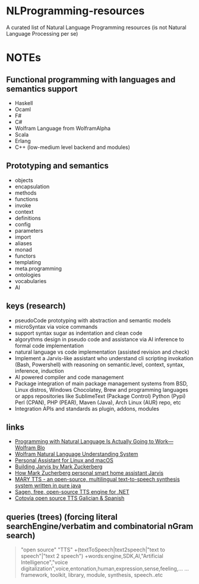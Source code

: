 # NLProgramming-resources
A curated list of Natural Language Programming resources (is not Natural Language Processing per se)

# NOTEs
## Functional programming with languages and semantics support

- Haskell
- Ocaml
- F#
- C#
- Wolfram Language from WolframAlpha 
- Scala 
- Erlang
- C++ (low-medium level backend and modules)

## Prototyping and semantics

- objects
- encapsulation
- methods
- functions
- invoke
- context
- definitions
- config
- parameters
- import
- aliases
- monad
- functors
- templating
- meta.programming
- ontologies
- vocabularies
- AI

## keys (research)

- pseudoCode prototyping with abstraction and semantic models
- microSyntax via voice commands
- support syntax sugar as indentation and clean code
- algorythms design in pseudo code and assistance via AI inference to formal code implementation
- natural language vs code implementation (assisted revision and check)
- Implement a Jarvis-like assistant who understand cli scripting invokation (Bash, Powershell) with reasoning on semantic.level, context, syntax, inference, induction
- AI powered compiler and code management
- Package integration of main package management systems from BSD, Linux distros, Windows Chocolatey, Brew and programming languages or apps repositories like SublimeText (Package Control) Python (Pypi) Perl (CPAN), PHP (PEAR), Maven (Java), Arch Linux (AUR) repo, etc
- Integration APIs and standards as plugin, addons, modules

## links
- [Programming with Natural Language Is Actually Going to Work—Wolfram Blo](http://blog.wolfram.com/2010/11/16/programming-with-natural-language-is-actually-going-to-work/)
- [Wolfram Natural Language Understanding System](https://www.wolfram.com/natural-language-understanding/)
- [Personal Assistant for Linux and macOS](https://github.com/sukeesh/Jarvis)
- [Building Jarvis by Mark Zuckerberg](https://www.facebook.com/notes/mark-zuckerberg/building-jarvis/10154361492931634)
- [How Mark Zucherberg personal smart home assistant Jarvis](http://www.businessinsider.com/how-mark-zuckerberg-personal-smart-home-assistant-jarvis-works-2016-12/)
- [MARY TTS - an open-source, multilingual text-to-speech synthesis system written in pure java](https://github.com/marytts/marytts)
- [Sagen, free, open-source TTS engine for .NET](https://github.com/TheBerkin/Sagen)
- [Cotovía open source TTS Galician & Spanish](http://gtm.uvigo.es/publications/cotov%C3%ADa-open-source-tts-galician-and-spanish)
## queries (trees) (forcing literal searchEngine/verbatim and combinatorial nGram search)
>"open source" "TTS"
>   +(textToSpeech|text2speech|"text to speech"|"text 2 speech")
>   +words:engine,SDK,AI,"Artificial Intelligence","voice digitalization",voice,entonation,human,expression,sense,feeling,...
>   ... framework, toolkit, library, module, synthesis, speech..etc
>

